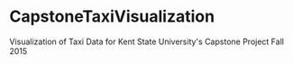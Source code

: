 # CapstoneTaxiVisualization
Visualization of Taxi Data for Kent State University's Capstone Project Fall 2015
